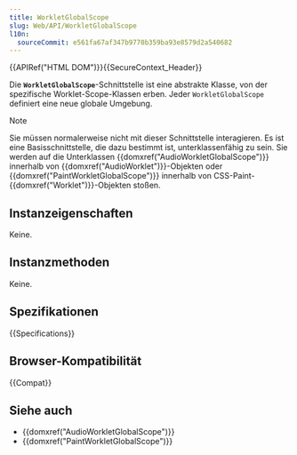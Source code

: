 ```yaml
---
title: WorkletGlobalScope
slug: Web/API/WorkletGlobalScope
l10n:
  sourceCommit: e561fa67af347b9770b359ba93e8579d2a540682
---
```


{{APIRef("HTML DOM")}}{{SecureContext_Header}}

Die **`WorkletGlobalScope`**-Schnittstelle ist eine abstrakte Klasse, von der spezifische Worklet-Scope-Klassen erben. Jeder `WorkletGlobalScope` definiert eine neue globale Umgebung.

> [!NOTE]
> Sie müssen normalerweise nicht mit dieser Schnittstelle interagieren. Es ist eine Basisschnittstelle, die dazu bestimmt ist, unterklassenfähig zu sein. Sie werden auf die Unterklassen {{domxref("AudioWorkletGlobalScope")}} innerhalb von {{domxref("AudioWorklet")}}-Objekten oder {{domxref("PaintWorkletGlobalScope")}} innerhalb von CSS-Paint-{{domxref("Worklet")}}-Objekten stoßen.

## Instanzeigenschaften

Keine.

## Instanzmethoden

Keine.

## Spezifikationen

{{Specifications}}

## Browser-Kompatibilität

{{Compat}}

## Siehe auch

- {{domxref("AudioWorkletGlobalScope")}}
- {{domxref("PaintWorkletGlobalScope")}}
